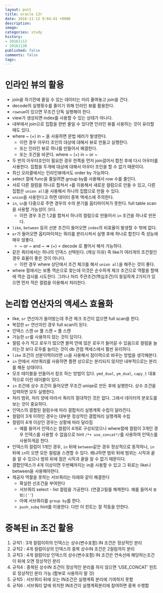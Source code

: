 ```yaml
---
layout: post
title: oracle 13r
date: 2016-11-12 9:04:41 +0900
description:
image:
categories: study
history: 
- 20161112
- 20161130
published: false
comments: false
tags:
---
```


# 인라인 뷰의 활용

- join을 하기전에 줄일 수 있는 데이터는 미리 줄여놓고 join을 건다.
- decode의 실행횟수를 줄이기 위해 인라인 뷰를 활용한다.
- `rownum`이 있으면 무조건 단독 실행해야 한다.
- view가 생성되면 index를 사용할 수 있는 상태가 아니다.
- 내부에서 join으로 집합을 한번 줄일 수 있다면 인라인 뷰를 사용하는 것이 유리할 때도 있다.
- where ~ (+) in ~ 을 사용하면 문법 에러가 발생한다.
  - 이런 경우 아우터 조인의 대상에 대해서 뷰로 만들고 실행한다.
  - 또는 인라인 뷰로 하나를 만들어서 해결한다.
  - 또는 조건을 바꾼다. where ~ (+) in ~ or ~
- 두 번의 아우터조인이 필요한 경우 한쪽을 먼저 join걸어서 합친 후에 다시 아우터를 사용한다. 집합을 두개에 대상에 대해서 아우터 조인을 할 수 없기 때문이다.
- 최신 오라클에서는 인라인뷰에서도 order by 가능하다.
- select 절에 func을 줄일려면 group by를 사용해서 row 수를 줄인다.
- 서로 다른 컬럼을 하나로 합쳐서 `+`를 이용해서 새로운 컬럼으로 만들 수 있고, 다른 집합은 `union all`을 사용해서 하나의 집합으로 만들 수 있다.
- `union`을 사용한다고 하면 데이터 중복 액세스에 주의한다.
- `in`, `in`을 다중으로 주면 경우의 수의 분기를 옵티마이져가 못한다. full table scan을 사용할 가능성이 크다.
  - 이런 경우 조건 1,2를 합쳐서 하나의 컬럼으로 만들어서 `in` 조건을 하나로 만든다.
- `like`, `between` 등의 선분 조건이 들어오면 `index`의 비효율이 발생할 수 밖에 없다.
- `or`가 들어오면 옵티마이져는 쿼리를 분리시켜서 실행 후에 하나로 합친다 즉 성능에 매우 않좋다.
  - ~ or ~ and ~ => (+) = decode 로 풀어서 해석 가능하다.
- 같은 쿼리에서는 하나의 인덱스 선택된다. (캐싱 이유) 즉 like가 여러개의 조건절인 경우 효율이 좋은 것이 아니다.
  - 이런 경우 where 상단에서 조건 체크를 해서 `union all`을 해주는 것이 좋다.
- where 절에서는 보통 역순으로 찾는데 이것은 순수하게 체크 조건으로 역활을 할때에 역순 검사를 시도한다. 그러나 처리 주관조건(핵심조건)이 동일하게 2가지가 있으면 먼저 적은 컬럼을 이용해서 처리한다.

# 논리합 연산자의 액세스 효율화

- like, `or` 연산자가 들어왔는데 주관 체크 조건이 없으면 full scan을 한다.
- 복잡한 `or` 연산자인 경우 full scan이 된다.
- 인덱스 스캔 or 풀 스캔 = 풀 스캔
- 가능한 `or`를 사용하지 않는 것이 답이다.
- 컬럼 수가 적고 로우가 많으면 블럭 안에 많은 로우가 들어갈 수 있음으로 컬럼을 늘리는것 보다 로우를 늘리는 것이 db 관점 액세스에서 훨씬 유리하다.
- `like` 조건의 선분이력이라면 `in`을 사용해서 점이력으로 바꾸는 방법을 생각해본다.
- `in` 안에서 서브쿼리를 사용하면 플랜 상으로는 분리되지 않지만 내부적으로는 분리를 해둔 상태이다.
- 모조 테이블을 만들어서 참조 하는 방법이 있다. `ymd_dual`, `ym_dual`, `capy_t` 대표적으로 이런 테이블이 있다.
- `in` 조건에 상수 조건이 들어오면 무조건 uniqe로 만든 후에 실행한다. 상수 조건을 입력하면 모두 실행한다.
- 처리 범위, 처리 양에 따라서 쿼리의 절대적인 것은 없다. 그래서 데이터의 분포도를 보는 것이 중요하다.
- 인덱스의 결합된 컬럼수에 따라 결합처리 실행계획 수립이 달라진다.
- 컬럼이 3개 이하인 경우는 대부분 정상적인 결합처리 실행계획 수립
- 컬럼이 4개 이상인 경우는 상황에 따라 달라짐
  - 예를 들어서 인덱스는 컬럼이 4개로 구성되었으나 where절에 컬럼이 3개인 경우 인덱스를 사용할 수 없음으로 hint `/*+ use_concat*/`를 사용하여 인덱스를 사용하게끔 한다.
- 인덱스의 컬럼이 1개인 경우, `in` 뒤에  `between`같은 경우 정상적으로 동작하나, `in` 뒤에 `in`이 오면 모든 컬럼을 스캔할 수 있다. 왜냐하면 범위 뒤에 범위는 시작과 끝을 알 수 있으나 범위 뒤에 점은 시작과 끝을 알 수 없기 때문이다.
- 결합인덱스가 4개 이상이면 두번째까지는 in을 사용할 수 있고 그 뒤로는 like나 between을 사용해야한다.
- 제공자 역활을 못하는 서브쿼리는 아래와 같이 해결한다
  - 확실한 선조건을 부여한다
  - 서브쿼리 select - list 컬럼을 가공한다. (연결고릴를 해제한다. 예를 들어서 ``컬럼||''``)
  - 아예 서브쿼리를 `group by`를 한다.
  - `push_subq` hint를 이용한다. 다만 이 힌트는 잘 작동을 안한다.

# 중복된 in 조건 활용

1. 규칙1 : 3개 컬럼이하의 인덱스는 상수(변수포함) IN 조건은 정상적인 분리
2. 규칙2 : 4개 컬럼이상의 인덱스의 중복 상수IN 조건은 2컬럼까지 분리
3. 규칙3 : 4개 컬럼이상 인덱스의 상수(변수포함) IN 조건은 연속선에 해당하는조건이 뒤에 오면 정상적인 분리
4. 규칙4 : 중복된 상수IN 조건이 정상적인 분리를 하지 않으면 ‘USE_CONCAT’ 힌트로 정상적인 분리 가능 (함부로 사용하지 말 것)
5. 규칙5 : 서브쿼리 뒤에 오는 IN조건은 실행계획 분리에 기여하지 못함
6. 규칙6 : 서브쿼리 앞에 위치한 IN조건이 실행계획분리에 참여하면 중복 수행함
